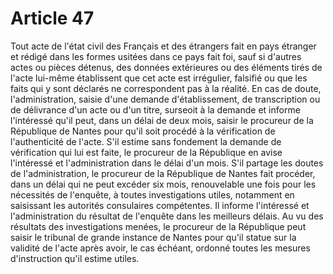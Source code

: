 # Article 47

Tout acte de l'état civil des Français et des étrangers fait en pays étranger et rédigé dans les formes usitées dans ce pays fait foi, sauf si d'autres actes ou pièces détenus, des données extérieures ou des éléments tirés de l'acte lui-même établissent que cet acte est irrégulier, falsifié ou que les faits qui y sont déclarés ne correspondent pas à la réalité.   En cas de doute, l'administration, saisie d'une demande d'établissement, de transcription ou de délivrance d'un acte ou d'un titre, surseoit à la demande et informe l'intéressé qu'il peut, dans un délai de deux mois, saisir le procureur de la République de Nantes pour qu'il soit procédé à la vérification de l'authenticité de l'acte.   S'il estime sans fondement la demande de vérification qui lui est faite, le procureur de la République en avise l'intéressé et l'administration dans le délai d'un mois.   S'il partage les doutes de l'administration, le procureur de la République de Nantes fait procéder, dans un délai qui ne peut excéder six mois, renouvelable une fois pour les nécessités de l'enquête, à toutes investigations utiles, notamment en saisissant les autorités consulaires compétentes. Il informe l'intéressé et l'administration du résultat de l'enquête dans les meilleurs délais.   Au vu des résultats des investigations menées, le procureur de la République peut saisir le tribunal de grande instance de Nantes pour qu'il statue sur la validité de l'acte après avoir, le cas échéant, ordonné toutes les mesures d'instruction qu'il estime utiles.